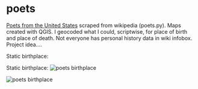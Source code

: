 # poets
[Poets from the United States](https://en.wikipedia.org/wiki/List_of_poets_from_the_United_States) scraped from wikipedia (poets.py). Maps created with QGIS. I geocoded what I could, scriptwise, for place of birth and place of death. Not everyone has personal history data in wiki infobox. Project idea....

Static birthplace:

Static birthplace:
![poets birthplace](https://github.com/briggsreschke/gis-data/assets/16325768/21b90e11-7bca-412e-bd08-8f23cf62c84b)


![poets birthplace](https://github.com/briggsreschke/gis-data/assets/16325768/0e2db170-499b-45fa-aa22-06be8100c3b0)


